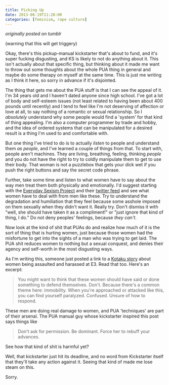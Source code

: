 ```yaml
---
title: Picking Up
date: 2013-06-19T11:28:00
categories: [feminism, rape culture]
---
```

*originally posted on tumblr*

(warning that this will get triggery)

Okay, there's this pickup-manual kickstarter that's about to fund, and it's super fucking disgusting, and KS is likely to not do anything about it. This isn't actually about that specific thing, but thinking about it made me want to throw out some thoughts about the whole PUA thing in general and maybe do some therapy on myself at the same time. This is just me writing as I think it here, so sorry in advance if it's disjointed.

The thing that gets me about the PUA stuff is that I can see the appeal of it. I'm 34 years old and I haven't dated anyone since high school. I've got a lot of body and self-esteem issues (not least related to having been about 400 pounds until recently) and I tend to feel like I'm not deserving of affection or love at all, to say nothing of a romantic or sexual relationship. So I <em>absolutely</em> understand why some people would find a 'system' for that kind of thing appealing. I'm also a computer programmer by trade and hobby, and the idea of ordered systems that can be manipulated for a desired result is a thing I'm used to and comfortable with.

But one thing I've tried to do is to actually *listen* to people and understand them *as people*, and I've learned a couple of things from that. To start with, people aren't machines. They are living, breathing, feeling, thinking *people* and you do not have the right to try to coldly manipulate them to get to use their body. That woman is not a puzzlebox that gets your dick wet if you push the right buttons and say the secret code phrase.

Further, take some time and listen to what women have to say about the way men treat them both physically and emotionally. I'd suggest starting with the [Everyday Sexism Project](http://www.everydaysexism.com/) and their [twitter feed](https://twitter.com/everydaysexism) and see what women have to deal with from men like these. Try to understand the degradation and humiliation that they feel because some asshole imposed on them sexually when they didn't want it. Really try. Don't dismiss it with "well, she should have taken it as a compliment!" or "just ignore that kind of thing, I do." Do not deny peoples' feelings, because *they can't*.

Now look at the kind of shit that PUAs do and realize how much of it is the sort of thing that is hurting women, just because those women had the misfortune to get into the sights of a man who was trying to get laid. The PUA shit reduces women to nothing but a sexual conquest, and denies their agency and self-worth in the most disgusting ways.

As I'm writing this, someone just posted a link to a [Kotaku story](http://kotaku.com/the-creepy-side-of-e3-513484271) about women being assaulted and harassed at E3. Read that too. Here's an excerpt:

> You might want to think that these women should have said or done something to defend themselves. Don't. Because there's a common theme here: immobility. When you're approached or attacked like this, you can find yourself paralyzed. Confused. Unsure of how to respond.

These men are doing real damage to women, and PUA 'techniques' are part of their arsenal. The PUA manual guy whose kickstarter inspired this post says things like
> Don't ask for permission. Be dominant. Force her to rebuff your advances.

See how that kind of shit is harmful yet?

Well, that kickstarter just hit its deadline, and no word from Kickstarter itself that they'll take any action against it. Seeing that kind of made me lose steam on this.

Sorry.
